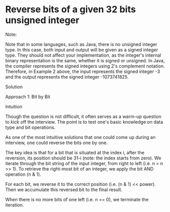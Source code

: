 # Reverse bits of a given 32 bits unsigned integer

Note:

Note that in some languages, such as Java, there is no unsigned integer type. In this case, both input and output will be given as a signed integer type. They should not affect your implementation, as the integer's internal binary representation is the same, whether it is signed or unsigned.
In Java, the compiler represents the signed integers using 2's complement notation. Therefore, in Example 2 above, the input represents the signed integer -3 and the output represents the signed integer -1073741825.

Solution

Approach 1: Bit by Bit

Intuition

Though the question is not difficult, it often serves as a warm-up question to kick off the interview. The point is to test one's basic knowledge on data type and bit operations.

As one of the most intuitive solutions that one could come up during an interview, one could reverse the bits one by one.

The key idea is that for a bit that is situated at the index i, after the reversion, its position should be 31-i (note: the index starts from zero).
We iterate through the bit string of the input integer, from right to left (i.e. n = n >> 1). To retrieve the right-most bit of an integer, we apply the bit AND operation (n & 1).

For each bit, we reverse it to the correct position (i.e. (n & 1) << power). Then we accumulate this reversed bit to the final result.

When there is no more bits of one left (i.e. n == 0), we terminate the iteration.

